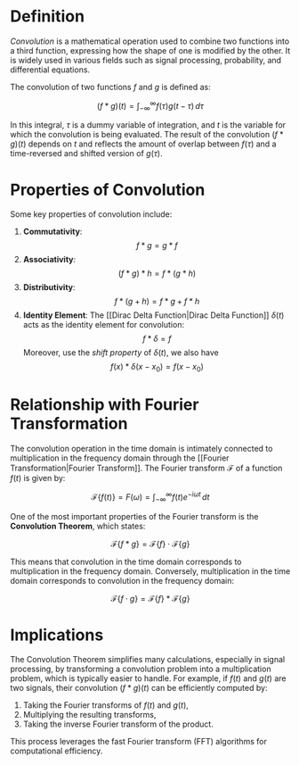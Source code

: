 # Definition
*Convolution* is a mathematical operation used to combine two functions into a third function, expressing how the shape of one is modified by the other. It is widely used in various fields such as signal processing, probability, and differential equations.

The convolution of two functions $f$ and $g$ is defined as:

$$
(f * g)(t) = \int_{-\infty}^{\infty} f(\tau) g(t - \tau) \, d\tau
$$

In this integral, $\tau$ is a dummy variable of integration, and $t$ is the variable for which the convolution is being evaluated. The result of the convolution $(f * g)(t)$ depends on $t$ and reflects the amount of overlap between $f(\tau)$ and a time-reversed and shifted version of $g(\tau)$.

# Properties of Convolution

Some key properties of convolution include:

1. **Commutativity**:   $$
   f * g = g * f
   $$
2. **Associativity**:   $$
   (f * g) * h = f * (g * h)
   $$
3. **Distributivity**:   $$
   f * (g + h) = f * g + f * h
   $$
4. **Identity Element**:
   The [[Dirac Delta Function|Dirac Delta Function]] $\delta(t)$ acts as the identity element for convolution:
   $$
   f * \delta = f
   $$
   Moreover, use the *shift property* of $\delta(t)$, we also have
   $$
   f(x) *\delta(x-x_0) = f(x-x_0)
   $$

# Relationship with Fourier Transformation

The convolution operation in the time domain is intimately connected to multiplication in the frequency domain through the [[Fourier Transformation|Fourier Transform]]. The Fourier transform $\mathscr{F}$ of a function $f(t)$ is given by:

$$
\mathscr{F}\{f(t)\} = F(\omega) = \int_{-\infty}^{\infty} f(t) e^{-i \omega t} \, dt
$$

One of the most important properties of the Fourier transform is the **Convolution Theorem**, which states:

$$
\mathscr{F}\{f * g\} = \mathscr{F}\{f\} \cdot \mathscr{F}\{g\}
$$

This means that convolution in the time domain corresponds to multiplication in the frequency domain. Conversely, multiplication in the time domain corresponds to convolution in the frequency domain:

$$
\mathscr{F}\{f \cdot g\} = \mathscr{F}\{f\} * \mathscr{F}\{g\}
$$

# Implications
The Convolution Theorem simplifies many calculations, especially in signal processing, by transforming a convolution problem into a multiplication problem, which is typically easier to handle. For example, if $f(t)$ and $g(t)$ are two signals, their convolution $(f * g)(t)$ can be efficiently computed by:

1. Taking the Fourier transforms of $f(t)$ and $g(t)$,
2. Multiplying the resulting transforms,
3. Taking the inverse Fourier transform of the product.

This process leverages the fast Fourier transform (FFT) algorithms for computational efficiency.
